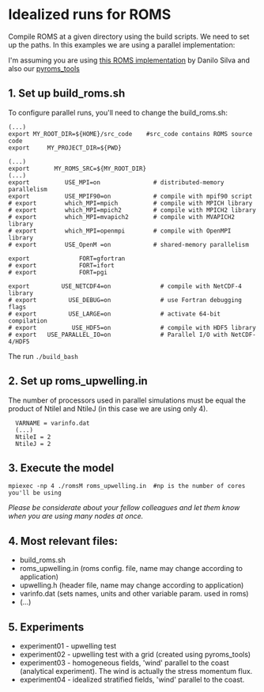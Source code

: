# Idealized runs for ROMS
Compile ROMS at a given directory using the build scripts. We need to set up the
paths. In this examples we are using a parallel implementation:

I'm assuming you are using [this ROMS implementation](https://www.notion.so/How-to-use-the-Docker-ROMS-stack-to-run-the-upwelling-test-case-on-your-personal-computer-cf9d8220c7c643cd9baf88fefa5c99e0) by Danilo Silva and also our [pyroms_tools](https://github.com/CoastalHydrodynamicsLab/pyroms_tools)


## 1. Set up build_roms.sh
To configure parallel runs, you'll need to change the build_roms.sh:

```
(...)
export MY_ROOT_DIR=${HOME}/src_code    #src_code contains ROMS source code
export     MY_PROJECT_DIR=${PWD}

(...)
export       MY_ROMS_SRC=${MY_ROOT_DIR}
(...)
export          USE_MPI=on               # distributed-memory parallelism
export          USE_MPIF90=on            # compile with mpif90 script
# export        which_MPI=mpich          # compile with MPICH library
# export        which_MPI=mpich2         # compile with MPICH2 library
# export        which_MPI=mvapich2       # compile with MVAPICH2 library
# export        which_MPI=openmpi        # compile with OpenMPI library
# export        USE_OpenM =on            # shared-memory parallelism

export              FORT=gfortran
# export            FORT=ifort
# export            FORT=pgi

export         USE_NETCDF4=on              # compile with NetCDF-4 library
# export         USE_DEBUG=on              # use Fortran debugging flags
# export         USE_LARGE=on              # activate 64-bit compilation
# export          USE_HDF5=on              # compile with HDF5 library
# export   USE_PARALLEL_IO=on              # Parallel I/O with NetCDF-4/HDF5
```

The run `./build_bash`

## 2. Set up roms_upwelling.in
The number of processors used in parallel  simulations must be equal the product of NtileI and NtileJ (in this  case we are using only 4).
```
  VARNAME = varinfo.dat
  (...)
  NtileI = 2
  NtileJ = 2
```

## 3. Execute the model

`mpiexec -np 4 ./romsM roms_upwelling.in  #np is the number of cores you'll be using`

*Please be considerate about your fellow colleagues and let them know when you are using many nodes at once.*

## 4. Most relevant files:
* build_roms.sh
* roms_upwelling.in (roms config. file, name may change according to application)
* upwelling.h (header file, name may change according to application)
* varinfo.dat (sets names, units and other variable param. used in roms)
* (...)


## 5. Experiments
* experiment01 - upwelling test
* experiment02 - upwelling test with a grid (created using pyroms_tools)
* experiment03 - homogeneous fields, 'wind' parallel to the coast (analytical experiment). The wind is actually the stress momentum flux.  
* experiment04 - idealized stratified fields, 'wind' parallel to the coast.

